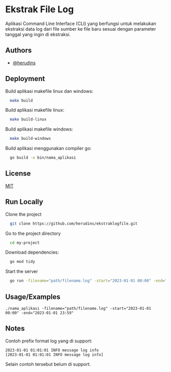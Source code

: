 
# Ekstrak File Log

Aplikasi Command Line Interface (CLI) yang berfungsi untuk melakukan ekstraksi data log dari file sumber ke file baru sesuai dengan parameter tanggal yang ingin di ekstraksi.


## Authors

- [@herudins](https://www.github.com/herudins)


## Deployment

Build aplikasi makefile linux dan windows:
```bash
  make build
```

Build aplikasi makefile linux:
```bash
  make build-linux
```

Build aplikasi makefile windows:
```bash
  make build-windows
```
Build aplikasi menggunakan compiler go:
```bash
  go build -o bin/nama_aplikasi
```

## License

[MIT](https://choosealicense.com/licenses/mit/)


## Run Locally

Clone the project

```bash
  git clone https://github.com/herudins/ekstraklogfile.git
```

Go to the project directory

```bash
  cd my-project
```

Download dependencies:
```bash
  go mod tidy
```

Start the server

```bash
  go run -filename="path/filename.log" -start="2023-01-01 00:00" -end="2023-01-01 23:59" .
```


## Usage/Examples

```text
./nama_aplikasi -filename="path/filename.log" -start="2023-01-01 00:00" -end="2023-01-01 23:59"
```




## Notes

Contoh prefix format log yang di support:
```text
2023-01-01 01:01:01 INFO message log info
[2023-01-01 01:01:01 INFO message log info]
```
Selain contoh tersebut belum di support.